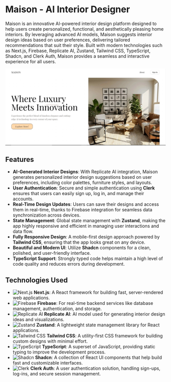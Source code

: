  # Maison - AI Interior Designer

Maison is an innovative AI-powered interior design platform designed to help users create personalized, functional, and aesthetically pleasing home interiors. By leveraging advanced AI models, Maison suggests interior design ideas based on user preferences, delivering tailored recommendations that suit their style. Built with modern technologies such as Next.js, Firebase, Replicate AI, Zustand, Tailwind CSS, TypeScript, Shadcn, and Clerk Auth, Maison provides a seamless and interactive experience for all users.

![Maison Preview](./public/Maison.jpg)

## Features

- **AI-Generated Interior Designs**: With Replicate AI integration, Maison generates personalized interior design suggestions based on user preferences, including color palettes, furniture styles, and layouts.
- **User Authentication**: Secure and simple authentication using **Clerk** ensures that users can easily sign up, log in, and manage their accounts.
- **Real-Time Design Updates**: Users can save their designs and access them in real-time, thanks to Firebase integration for seamless data synchronization across devices.
- **State Management**: Global state management with **Zustand**, making the app highly responsive and efficient in managing user interactions and data flow.
- **Fully Responsive Design**: A mobile-first design approach powered by **Tailwind CSS**, ensuring that the app looks great on any device.
- **Beautiful and Modern UI**: Utilize **Shadcn** components for a clean, polished, and user-friendly interface.
- **TypeScript Support**: Strongly typed code helps maintain a high level of code quality and reduces errors during development.

## Technologies Used

- ![Next.js](https://img.shields.io/badge/Next.js-000000?style=flat&logo=nextdotjs&logoColor=white) **Next.js**: A React framework for building fast, server-rendered web applications.
- ![Firebase](https://img.shields.io/badge/Firebase-FFCA28?style=flat&logo=firebase&logoColor=white) **Firebase**: For real-time backend services like database management, authentication, and storage.
- ![Replicate AI](https://img.shields.io/badge/Replicate-000000?style=flat&logo=replicate&logoColor=white) **Replicate AI**: AI model used for generating interior design ideas and visualizations.
- ![Zustand](https://img.shields.io/badge/Zustand-000000?style=flat&logo=zustand&logoColor=white) **Zustand**: A lightweight state management library for React applications.
- ![Tailwind CSS](https://img.shields.io/badge/Tailwind_CSS-38BDF8?style=flat&logo=tailwind-css&logoColor=white) **Tailwind CSS**: A utility-first CSS framework for building custom designs with minimal effort.
- ![TypeScript](https://img.shields.io/badge/TypeScript-3178C6?style=flat&logo=typescript&logoColor=white) **TypeScript**: A superset of JavaScript, providing static typing to improve the development process.
- ![Shadcn](https://img.shields.io/badge/Shadcn-FF0000?style=flat&logo=shadcn&logoColor=white) **Shadcn**: A collection of React UI components that help build fast and customizable interfaces.
- ![Clerk](https://img.shields.io/badge/Clerk-2D3B3D?style=flat&logo=clerk&logoColor=white) **Clerk Auth**: A user authentication solution, handling sign-ups, log-ins, and secure session management.

 